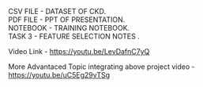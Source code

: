 CSV FILE - DATASET OF CKD. <br>
PDF FILE - PPT OF PRESENTATION.<br>
NOTEBOOK - TRAINING NOTEBOOK.<br>
TASK 3 - FEATURE SELECTION NOTES .<br>

Video Link - https://youtu.be/LevDafnC7yQ  <br>

More Advantaced Topic integrating above project video  - https://youtu.be/uC5Eg29vTSg <br>

